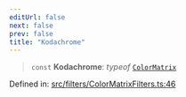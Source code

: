 ```yaml
---
editUrl: false
next: false
prev: false
title: "Kodachrome"
---
```


> `const` **Kodachrome**: *typeof* [`ColorMatrix`](/api/fabric/namespaces/filters/classes/colormatrix/)

Defined in: [src/filters/ColorMatrixFilters.ts:46](https://github.com/fabricjs/fabric.js/blob/b4f67b1cfd353d0e2763b168e07bce6b67895452/src/filters/ColorMatrixFilters.ts#L46)
